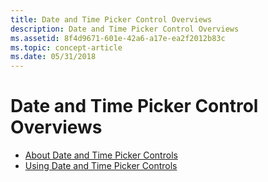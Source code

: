 ```yaml
---
title: Date and Time Picker Control Overviews
description: Date and Time Picker Control Overviews
ms.assetid: 8f4d9671-601e-42a6-a17e-ea2f2012b83c
ms.topic: concept-article
ms.date: 05/31/2018
---
```


# Date and Time Picker Control Overviews

-   [About Date and Time Picker Controls](date-and-time-picker-controls.md)
-   [Using Date and Time Picker Controls](using-date-and-time-picker.md)

 

 




